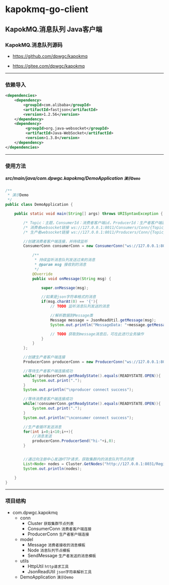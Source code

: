 # kapokmq-go-client

## KapokMQ.消息队列 Java客户端

### KapokMQ.消息队列源码

* https://github.com/dpwgc/kapokmq

* https://gitee.com/dpwgc/kapokmq

***

### 依赖导入

```xml
<dependencies>
    <dependency>
        <groupId>com.alibaba</groupId>
        <artifactId>fastjson</artifactId>
        <version>1.2.56</version>
    </dependency>
    <dependency>
         <groupId>org.java-websocket</groupId>
         <artifactId>Java-WebSocket</artifactId>
         <version>1.3.8</version>
    </dependency>
</dependencies>
```

***

### 使用方法

##### src/main/java/com.dpwgc.kapokmq/DemoApplication `演示Demo`

```java
/**
 * 演示Demo
 */
public class DemoApplication {

    public static void main(String[] args) throws URISyntaxException {

        /* Topic：主题，ConsumerId：消费者客户端id，ProducerId：生产者客户端id */
        /* 消费者websocket链接 ws://127.0.0.1:8011/Consumers/Conn/{Topic}/{ConsumerId} */
        /* 生产者websocket链接 ws://127.0.0.1:8011/Producers/Conn/{Topic}/{ProducerId} */

        //创建消费者客户端连接，并持续监听
        ConsumerConn consumerConn = new ConsumerConn("ws://127.0.0.1:8011/Consumers/Conn/java_topic/java1",""){

            /**
             * 持续监听消息队列发送过来的消息
             * @param msg 接收到的消息
             */
            @Override
            public void onMessage(String msg) {

                super.onMessage(msg);

                //如果是json字符串格式的消息
                if(msg.charAt(0) == '{'){
                    // TODO 监听消息队列发送的消息

                    //解析数据到Message类
                    Message message = JsonReadUtil.getMessage(msg);
                    System.out.println("MessageData: "+message.getMessageData());

                    // TODO 获取到message消息后，可在此进行业务操作
                }
            }
        };

        //创建生产者客户端连接
        ProducerConn producerConn = new ProducerConn("ws://127.0.0.1:8011/Producers/Conn/java_topic/java2","");

        //等待生产者客户端连接成功
        while(!producerConn.getReadyState().equals(READYSTATE.OPEN)){
            System.out.print(".");
        }
        System.out.println("\nproducer connect success");

        //等待消费者客户端连接成功
        while(!consumerConn.getReadyState().equals(READYSTATE.OPEN)){
            System.out.print(".");
        }
        System.out.println("\nconsumer connect success");

        //生产者循环发送消息
        for(int i=0;i<10;i++){
            //消息发送
            producerConn.ProducerSend("hi-"+i,0);
        }


        //通过向注册中心发送HTTP请求，获取集群内的消息队列节点列表
        List<Node> nodes = Cluster.GetNodes("http://127.0.0.1:8031/Registry/GetNodes","");
        System.out.println(nodes);

    }
}
```

***

### 项目结构

* com.dpwgc.kapokmq
  * conn
    * Cluster `获取集群节点列表`
    * ConsumerConn `消费者客户端连接`
    * ProducerConn `生产者客户端连接`
  * model
    * Message `消费者接收的消息模板`
    * Node `消息队列节点模板`
    * SendMessage `生产者发送的消息模板`
  * utils
    * HttpUtil `http请求工具`
    * JsonReadUtil `json字符串解析工具`
  * DemoApplication `演示Demo`

